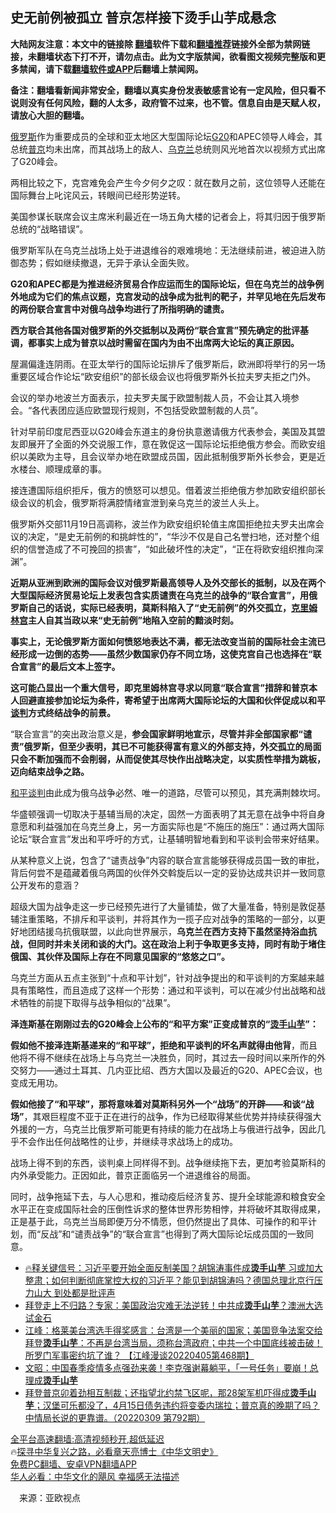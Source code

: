  <!-- 面包屑导航 --> <h2>史无前例被孤立 普京怎样接下烫手山芋成悬念</h2> <p class="notice"><b>大陆网友注意：本文中的链接除 <a href="https://github.com/bannedbook/fanqiang" >翻墙</a>软件下载和<a href="https://github.com/killgcd/justmysocks/blob/master/README.md">翻墙推荐</a>链接外全部为禁网链接，未翻墙状态下打不开，请勿点击。此为文字版禁闻，欲看图文视频完整版和更多禁闻，请下载<a href="https://github.com/bannedbook/fanqiang">翻墙软件或APP</a>后翻墙上禁闻网。</p><p>备注：翻墙看新闻非常安全，翻墙以真实身份发表敏感言论有一定风险，但只看不说则没有任何风险，翻的人太多，政府管不过来，也不管。信息自由是天赋人权，请放心大胆的翻墙。</b></p>  <div class="entry"> <p><a href="https://www.bannedbook.org/bnews/tag/%e4%bf%84%e7%bd%97%e6%96%af/" class="st_tag internal_tag" rel="tag" title="标签 俄罗斯 下的日志">俄罗斯</a>作为重要成员的全球和亚太地区大型国际论坛<a href="https://www.bannedbook.org/bnews/tag/g20/" class="st_tag internal_tag" rel="tag" title="标签 G20 下的日志">G20</a>和APEC领导人峰会，其总统<a href="https://www.bannedbook.org/bnews/tag/%e6%99%ae%e4%ba%ac/" class="st_tag internal_tag" rel="tag" title="标签 普京 下的日志">普京</a>均未出席，而其战场上的敌人、<a href="https://www.bannedbook.org/bnews/tag/%e4%b9%8c%e5%85%8b%e5%85%b0/" class="st_tag internal_tag" rel="tag" title="标签 乌克兰 下的日志">乌克兰</a>总统则风光地首次以视频方式出席了G20峰会。</p> <p>两相比较之下，克宫难免会产生今夕何夕之叹：就在数月之前，这位领导人还能在国际舞台上叱诧风云，转眼间已经形势逆转。</p> <p>美国参谋长联席会议主席米利最近在一场五角大楼的记者会上，将其归因于俄罗斯总统的“战略错误”。</p> <p>俄罗斯军队在乌克兰战场上处于进退维谷的艰难境地：无法继续前进，被迫进入防御态势；假如继续撤退，无异于承认全面失败。</p> <p><strong>G20和APEC都是为推进经济贸易合作应运而生的国际论坛，但在乌克兰的战争例外地成为它们的焦点议题，克宫发动的战争成为批判的靶子，并罕见地在先后发布的两份联合宣言中对俄乌战争均进行了所指明确的谴责。</strong></p> <p><strong>西方联合其他各国对俄罗斯的外交抵制以及两份“联合宣言”预先确定的批评基调，都事实上成为普京以战时需留在国内为由不出席两大论坛的真正原因。</strong></p> <p>屋漏偏逢连阴雨。在亚太举行的国际论坛排斥了俄罗斯后，欧洲即将举行的另一场重要区域合作论坛“欧安组织”的部长级会议也将俄罗斯外长拉夫罗夫拒之门外。</p>  <p>会议的举办地波兰方面表示，拉夫罗夫属于欧盟制裁人员，不会让其入境参会。“各代表团应适应欧盟现行规则，不包括受欧盟制裁的人员”。</p> <p>针对早前印度尼西亚以G20峰会东道主的身份执意邀请俄方代表参会，美国及其盟友即展开了全面的外交说服工作，意在敦促这一国际论坛拒绝俄方参会。而欧安组织以美欧为主导，且会议举办地在欧盟成员国，因此抵制俄罗斯外长参会，更是近水楼台、顺理成章的事。</p> <p>接连遭国际组织拒斥，俄方的愤怒可以想见。借着波兰拒绝俄方参加欧安组织部长级会议的机会，俄罗斯将满腔情绪宣泄到亲乌克兰的波兰人头上。</p> <p>俄罗斯外交部11月19日高调称，波兰作为欧安组织轮值主席国拒绝拉夫罗夫出席会议的决定，“是史无前例的和挑衅性的”，“华沙不仅是自己名誉扫地，还对整个组织的信誉造成了不可挽回的损害”，“如此破坏性的决定”，“正在将欧安组织推向深渊”。</p> <p><strong>近期从亚洲到欧洲的国际会议对俄罗斯最高领导人及外交部长的抵制，以及在两个大型国际经济贸易论坛上发表包含实质谴责在乌克兰的战争的“联合宣言”，用俄罗斯自己的话说，实际已经表明，莫斯科陷入了“史无前例”的外交孤立，<span class='wp_keywordlink'><a href="https://www.bannedbook.org/forum2/topic1172.html" title="克里姆林宫秘史——斯大林情妇的回忆" target="_blank">克里姆林宫</a></span>主人自其当政以来“史无前例”地陷入空前的黯淡时刻。</strong></p> <p><strong></strong></p> <p><strong>事实上，无论俄罗斯方面如何愤怒地表达不满，都无法改变当前的国际社会主流已经形成一边倒的态势——虽然少数国家仍存不同立场，这使克宫自己也选择在“联合宣言”的最后文本上签字。</strong></p>  <p><strong>这可能凸显出一个重大信号，即克里姆林宫寻求以同意“联合宣言”措辞和普京本人回避直接参加论坛为条件，寄希望于出席两大国际论坛的大国和伙伴促成以和平<a href="https://www.bannedbook.org/bnews/tag/%E8%B0%88%E5%88%A4/" class="st_tag internal_tag" rel="tag" title="标签 谈判 下的日志">谈判</a>方式终结战争的前景。</strong></p> <p>“联合宣言”的突出政治意义是，<strong>参会国家鲜明地宣示，尽管并非全部国家都“谴责”俄罗斯，但至少表明，其已不可能获得富有意义的外部支持，外交孤立的局面只会不断加强而不会削弱，从而促使其尽快作出战略决定，以实质性举措为跳板，迈向结束战争之路。</strong></p> <p><a href="https://www.bannedbook.org/bnews/tag/%E5%92%8C%E5%B9%B3%E8%B0%88%E5%88%A4/" class="st_tag internal_tag" rel="tag" title="标签 和平谈判 下的日志">和平谈判</a>由此成为俄乌战争必然、唯一的道路，尽管可以预见，其充满荆棘坎坷。</p> <p>华盛顿强调一切取决于基辅当局的决定，固然一方面表明了其无意在战争中将自身意愿和利益强加在乌克兰身上，另一方面实际也是“不施压的施压”：通过两大国际论坛“联合宣言”发出和平呼吁的方式，让基辅明智地看到和平谈判会带来好结果。</p> <p>从某种意义上说，包含了“谴责战争”内容的联合宣言能够获得成员国一致的审批，背后何尝不是蕴藏着俄乌两国的伙伴外交斡旋后以一定的妥协达成共识并一致同意公开发布的意涵？</p> <p>超级大国为战争走这一步已经预先进行了大量铺垫，做了大量准备，特别是敦促基辅注重策略，不排斥和平谈判，并将其作为一揽子应对战争的策略的一部分，以更好地团结援乌抗俄联盟，以此向世界展示，<strong>乌克兰在西方支持下虽然坚持浴血抗战，但同时并未关闭和谈的大门。这在政治上利于争取更多支持，同时有助于堵住俄国、其伙伴及国际上存在不同意见国家的“悠悠之口”。</strong></p> <p>乌克兰方面从五点主张到“十点和平计划”，针对战争提出的和平谈判的方案越来越具有策略性，而且造成了这样一个形势：通过和平谈判，可以在减少付出战略和战术牺牲的前提下取得与战争相似的“战果”。</p>  <p><strong>泽连斯基在刚刚过去的G20峰会上公布的“和平方案”正变成普京的“<a href="https://www.bannedbook.org/bnews/tag/%E7%83%AB%E6%89%8B%E5%B1%B1%E8%8A%8B/" class="st_tag internal_tag" rel="tag" title="标签 烫手山芋 下的日志">烫手山芋</a>”：</strong></p> <p><strong>假如他不接泽连斯基递来的“和平球”，拒绝和平谈判的坏名声就得由他背</strong>，而且他将不得不继续在战场上与乌克兰一决胜负，同时，其过去一段时间以来所作的外交努力——通过土耳其、几内亚比绍、西方大国以及最近的G20、APEC会议，也变成无用功。</p> <p><strong>假如他接了“和平球”，那将意味着对莫斯科另外一个“战场”的开辟——和谈“战场”</strong>，其艰巨程度不亚于正在进行的战争，作为已经取得某些优势并持续获得强大外援的一方，乌克兰比俄罗斯可能更有持续的能力在战场上与俄进行战争，因此几乎不会作出任何战略性的让步，并继续寻求战场上的成功。</p> <p>战场上得不到的东西，谈判桌上同样得不到。战争继续拖下去，更加考验莫斯科的内外承受能力。正因如此，普京正面临另一个进退维谷的局面。</p> <p>同时，战争拖延下去，与人心思和，推动疫后经济复苏、提升全球能源和粮食安全水平正在变成国际社会的压倒性诉求的整体世界形势相悖，并将破坏其取得成果，正是基于此，乌克兰当局即便万分不情愿，但仍然提出了具体、可操作的和平计划，而“反战”和“谴责战争”的“联合宣言”也得到了两大国际论坛成员国的一致同意。</p> <!--<div id="taboola-mid-1"></div>--><ul class='op-related-articles' title='相关阅读'> <li><a href='https://www.bannedbook.org/bnews/bannedvideo/20221102/1805695.html' target='_blank'>🔥释关键信号：习近平要开始全面反制美国？胡锦涛事件成<b>烫手山芋</b> 习或加大整肃；如何判断彻底掌控大权的习近平？能见到胡锦涛吗？德国总理北京行压力山大 到处都是批评声</a></li> <li><a href='https://www.bannedbook.org/bnews/bannedvideo/20220507/1729628.html' target='_blank'>拜登走上不归路？专家：美国政治灾难无法逆转！中共成<b>烫手山芋</b>？澳洲大选试金石</a></li> <li><a href='https://www.bannedbook.org/bnews/cbnews/20220406/1715444.html' target='_blank'>江峰：格莱美台湾选手得奖感言：台湾是一个美丽的国家；美国竞争法案交给拜登<b>烫手山芋</b>：不再是台湾当局，须称台湾政府；中共一个中国底线被击破！所罗门军事密约坑了谁？ 【江峰漫谈20220405第468期】</a></li> <li><a href='https://www.bannedbook.org/bnews/bannedvideo/20220312/1703759.html' target='_blank'>文昭：中国春季疫情多点强劲来袭！李克强谢幕躺平，「一号任务」要崩！总理成<b>烫手山芋</b></a></li> <li><a href='https://www.bannedbook.org/bnews/bannedvideo/20220309/1702373.html' target='_blank'>拜登普京卯着劲相互制裁；还指望北约禁飞区呢，那28架军机吓得成<b>烫手山芋</b>；汉堡可乐都没了，4月15日债务违约将变委内瑞拉；普京真的晚期了吗？中情局长说的更靠谱。（20220309 第792期）</a></li> </ul> <p class="texttj"> <a href="https://github.com/bannedbook/fanqiang/wiki/V2ray%E6%9C%BA%E5%9C%BA" target="_blank">全平台高速翻墙:高清视频秒开,超低延迟</a><br/> 🔥<a href="https://www.bannedbook.org/bnews/comments/20220808/1768773.html" target="_blank">探寻中华复兴之路，必看章天亮博士《中华文明史》</a><br/> <a href="https://github.com/bannedbook/fanqiang/wiki/%E7%A6%81%E9%97%BB%E7%BD%91%E5%AE%89%E5%8D%93%E7%BF%BB%E5%A2%99%E6%96%B0%E9%97%BBAPP" target="_blank">免费PC翻墙、安卓VPN翻墙APP</a><br/> <a href="https://www.bannedbook.org/bnews/comments/20220220/1694796.html" target="_blank">华人必看：中华文化的飓风 幸福感无法描述</a><br/> </p><p class="src-info">　来源：亚欧视点 </p> <a name='sharetosocial'></a> <div style="margin-bottom:5px;padding-bottom:5px;clear:both"> <div id="archive-pix-1" class="banner-ads"> <!-- AuctionX Display platform tag START --> <div id="27602x728x90x621x_ADSLOT1" clicktrack="%%CLICK_URL_ESC%%"></div>  <!-- AuctionX Display platform tag END --> </div> <div id="archive-pix-2" class="banner-ads"> <!-- AuctionX Display platform tag START --> <div id="27556x300x250x621x_ADSLOT1" clicktrack="%%CLICK_URL_ESC%%" style="margin:0 auto;text-align:center"></div>  <!-- AuctionX Display platform tag END --> </div> </div>  <div id="archive-pix-1" class="banner-ads"> <!-- AuctionX Display platform tag START --> <div id="27603x728x90x621x_ADSLOT1" clicktrack="%%CLICK_URL_ESC%%"></div>  <!-- AuctionX Display platform tag END --> </div> </div><!--END ENTRY--> 